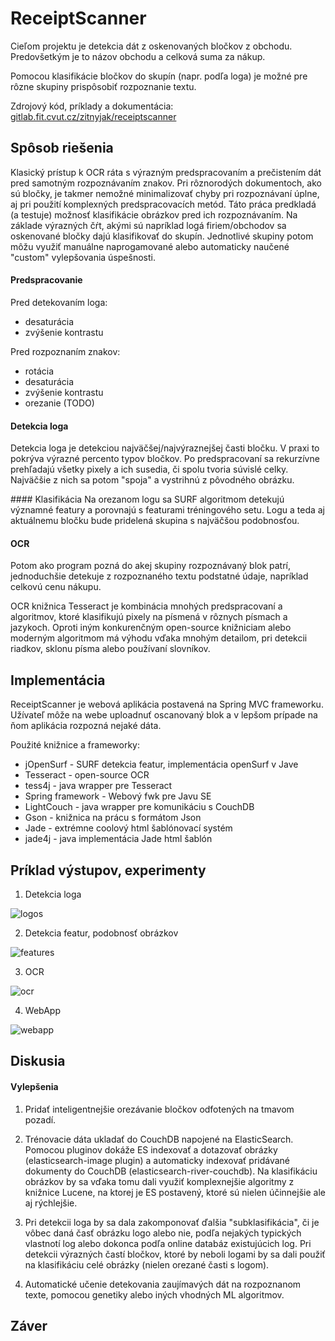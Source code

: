 ReceiptScanner
==============

Cieľom projektu je detekcia dát z oskenovaných bločkov z obchodu. Predovšetkým je to názov obchodu a celková suma za nákup. 

Pomocou klasifikácie bločkov do skupín (napr. podľa loga) je možné pre rôzne skupiny prispôsobiť rozpoznanie textu.

Zdrojový kód, príklady a dokumentácia: [gitlab.fit.cvut.cz/zitnyjak/receiptscanner](https://gitlab.fit.cvut.cz/zitnyjak/receiptscanner/)

Spôsob riešenia
---------------

Klasický prístup k OCR ráta s výrazným predspracovaním a prečistením dát pred samotným rozpoznávaním znakov. Pri rôznorodých dokumentoch, ako sú bločky, je takmer nemožné minimalizovať chyby pri rozpoznávaní úplne, aj pri použití komplexných predspracovacích metód. Táto práca predkladá (a testuje) možnosť klasifikácie obrázkov pred ich rozpoznávaním. Na základe výrazných čŕt, akými sú napríklad logá firiem/obchodov sa oskenované bločky dajú klasifikovať do skupín. Jednotlivé skupiny potom môžu využiť manuálne naprogamované alebo automaticky naučené "custom" vylepšovania úspešnosti.

#### Predspracovanie
Pred detekovaním loga:

   - desaturácia
   - zvýšenie kontrastu
    
Pred rozpoznaním znakov:

   - rotácia
   - desaturácia
   - zvýšenie kontrastu
   - orezanie (TODO)

#### Detekcia loga
Detekcia loga je detekciou najväčšej/najvýraznejšej časti bločku. V praxi to pokrýva výrazné percento typov bločkov. Po predspracovaní sa rekurzívne prehľadajú všetky pixely a ich susedia, či spolu tvoria súvislé celky. Najväčšie z nich sa potom "spoja" a vystrihnú z pôvodného obrázku.

#### Klasifikácia
Na orezanom logu sa SURF algoritmom detekujú významné featury a porovnajú s featurami tréningového setu. Logu a teda aj aktuálnemu bločku bude pridelená skupina s najväčšou podobnosťou.

#### OCR
Potom ako program pozná do akej skupiny rozpoznávaný blok patrí, jednoduchšie detekuje z rozpoznaného textu podstatné údaje, napríklad celkovú cenu nákupu.

OCR knižnica Tesseract je kombinácia mnohých predspracovaní a algoritmov, ktoré klasifikujú pixely na písmená v rôznych písmach a jazykoch. Oproti iným konkurenčným open-source knižniciam alebo moderným algoritmom má výhodu vďaka mnohým detailom, pri detekcii riadkov, sklonu písma alebo používaní slovníkov.

Implementácia
---------------

ReceiptScanner je webová aplikácia postavená na Spring MVC frameworku.
Užívateľ môže na webe uploadnuť oscanovaný blok a v lepšom prípade na ňom aplikácia rozpozná nejaké dáta.

Použité knižnice a frameworky:

   - jOpenSurf - SURF detekcia featur, implementácia openSurf v Jave
   - Tesseract - open-source OCR
   - tess4j - java wrapper pre Tesseract
   - Spring framework - Webový fwk pre Javu SE
   - LightCouch - java wrapper pre komunikáciu s CouchDB
   - Gson - knižnica na prácu s formátom Json
   - Jade - extrémne coolový html šablónovací systém
   - jade4j - java implementácia Jade html šablón


Príklad výstupov, experimenty
---------------

1) Detekcia loga

![logos](https://gitlab.fit.cvut.cz/zitnyjak/receiptscanner/raw/master/src/main/webapp/static/img/logos.png)

2) Detekcia featur, podobnosť obrázkov 

![features](https://gitlab.fit.cvut.cz/zitnyjak/receiptscanner/raw/master/src/main/webapp/static/img/features.png)

3) OCR

![ocr](https://gitlab.fit.cvut.cz/zitnyjak/receiptscanner/raw/master/src/main/webapp/static/img/ocr.png)

4) WebApp

![webapp](https://gitlab.fit.cvut.cz/zitnyjak/receiptscanner/raw/master/src/main/webapp/static/img/webapp.png)

Diskusia
--------------

#### Vylepšenia

1. Pridať inteligentnejšie orezávanie bločkov odfotených na tmavom pozadí.

2. Trénovacie dáta ukladať do CouchDB napojené na ElasticSearch. Pomocou pluginov dokáže ES indexovať a dotazovať obrázky (elasticsearch-image plugin) a automaticky indexovať pridávané dokumenty do CouchDB (elasticsearch-river-couchdb). Na klasifikáciu obrázkov by sa vďaka tomu dali využiť komplexnejšie algoritmy z knižnice Lucene, na ktorej je ES postavený, ktoré sú nielen účinnejšie ale aj rýchlejšie.

3. Pri detekcii loga by sa dala zakomponovať ďalšia "subklasifikácia", či je vôbec daná časť obrázku logo alebo nie, podľa nejakých typických vlastnotí log alebo dokonca podľa online databáz existujúcich log. Pri detekcii výrazných častí bločkov, ktoré by neboli logami by sa dali použiť na klasifikáciu celé obrázky (nielen orezané časti s logom).

4. Automatické učenie detekovania zaujímavých dát na rozpoznanom texte, pomocou genetiky alebo iných vhodných ML algoritmov.

Záver
--------------